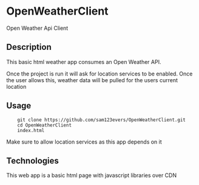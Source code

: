 # OpenWeatherClient

Open Weather Api Client

## Description
This basic html weather app consumes an Open Weather API.

Once the project is run it will ask for location services to be enabled.
Once the user allows this, weather data will be pulled for the users current location

## Usage
```
    git clone https://github.com/sam123evers/OpenWeatherClient.git
    cd OpenWeatherClient
    index.html
```

Make sure to allow location services as this app depends on it

## Technologies
This web app is a basic html page with javascript libraries over CDN





<!-- Title (A Title Image too if possible…Edit them on canva.com if you are not a graphic designer.)
Description(Describe by words and images alike)
Demo(Images, Video links, Live Demo links)
Technologies Used
Special Gotchas of your projects (Problems you faced, unique elements of your project)
Technical Description of your project like- Installation, Setup, How to contribute. -->